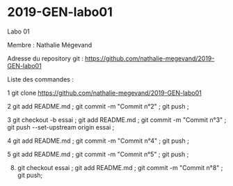 # 2019-GEN-labo01
Labo 01 


Membre : Nathalie Mégevand

Adresse du repository git : https://github.com/nathalie-megevand/2019-GEN-labo01

Liste des commandes :

1 git clone https://github.com/nathalie-megevand/2019-GEN-labo01

2 git add README.md ; git commit -m "Commit n°2" ; git push ;

3 git checkout -b essai ; git add README.md ; git commit -m "Commit n°3" ; git push --set-upstream origin essai ;

4 git add README.md ; git commit -m "Commit n°4" ; git push ;

5 git add README.md ; git commit -m "Commit n°5" ; git push ;

8. git checkout essai ; git add README.md ; git commit -m "Commit n°8" ; git push;